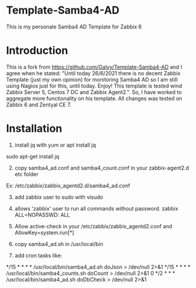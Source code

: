 # Template-Samba4-AD
This is my personale Samba4 AD Template for Zabbix 6

# Introduction
This is a fork from https://github.com/Galvy/Template-Samba4-AD and I agree when he stated: "Until today 26/6/2021 there is no decent Zabbix Template (just my own opinion) for monitoring Samba4 AD so I am still using Nagios just for this, until today. Enjoy! This template is tested wind Zabbix Server 5, Centos 7 DC and Zabbix Agent2.". So, I have worked to aggregate more functionality on his template. All changes was tested on Zabbix 6 and Zentyal CE 7.

# Installation
1) install jq with yum or apt install jq

sudo apt-get install jq

2) copy samba4_ad.conf and samba4_count.conf in your zabbix-agent2.d etc folder

Ex: /etc/zabbix/zabbix_agentd2.d/samba4_ad.conf

3) add zabbix user to sudo with visudo

4) allows 'zabbix' user to run all commands without password.
zabbix ALL=NOPASSWD: ALL

5) Allow active-check in your /etc/zabbix/zabbix_agentd2.conf and AllowKey=system.run[*]

6) copy samba4_ad.sh in /usr/local/bin

7) add cron tasks like:

*/15 * * * * /usr/local/bin/samba4_ad.sh doJson > /dev/null 2>&1
*/15 * * * * /usr/local/bin/samba4_counts.sh doCount > /dev/null 2>&1
0 */2 * * * /usr/local/bin/samba4_ad.sh doDbCheck > /dev/null 2>&1
